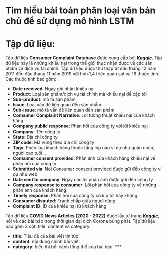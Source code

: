 # Tìm hiểu bài toán phân loại văn bản chủ đề sử dụng mô hình LSTM
# Tập dữ liệu:
Tập dữ liệu **Consumer Complaint Database** được cung cấp bởi ***[Kaggle](https://www.kaggle.com/datasets/selener/consumer-complaint-database)***. Tập dữ liệu này là những khiếu nại trong thế giới thực nhận được về các sản phẩm và dịch vụ tài chính. Tập dữ liệu được thu thập từ đầu tháng 12 năm 2011 đến đầu tháng 11 năm 2019 với hơn 1,4 triệu quan sát và 18 thuộc tính.
Các thuộc tính bao gồm:
- **Date received**: Ngày ghi nhận khiếu nại
- **Product**: Loại sản phẩm/dịch vụ tài chính mà khiếu nại đề cập tới
- **Sub-product**: mô tả sản phẩm
- **Issue**: Loại vấn đề liên quan đến sản phẩm
- **Sub-issue**: mô tả vấn đề liên quan đến sản phẩm
- **Consumer Complaint Narrative**: Lời tường thuật khiếu nại của khách hàng
- **Company public response**: Phản hồi của công ty với lời khiếu nại
- **Company**: Tên công ty
- **State**: Địa chỉ công ty
- **ZIP code**: Mã vùng theo địa chỉ công ty
- **Tags**: Phân loại khách hàng thuộc tầng lớp nào ví dụ như quân nhân, người cao tuổi...
- **Consumer consent provided**: Phản ánh của khách hàng khiếu nại về phản hồi của công ty.
- **Submitted via**: Nơi Consumer consent provided được gửi đến công ty ví dụ như web
- **Date sent to company**: Ngày các lời phản ánh được gửi đến công ty
- **Company response to consumer**: Lời phản hồi của công ty về những phản ánh của khách hàng.
- **Timely response**: Phản hồi của công ty có kịp tời hay không
- **Consumer disputed**: Tranh chấp giữa người dùng
- **Complaint ID**: ID của khiếu nại từ khách hàng


Tập dữ liệu **COVID News Articles (2020 - 2022)** được lấy từ trang ***[Kaggle](https://www.kaggle.com/datasets/timmayer/covid-news-articles-2020-2022)***, nói về các bài báo trong thời gian đại dịch Corona bùng phát. Tập dữ liệu bao gồm 3 cột: title, content và category.
- **title**: Tiêu đề của bài viết tin tức
- **content**: nội dung chính bài viết
- **category**: biểu thị bối cảnh tổng thể của bài báo. ***
